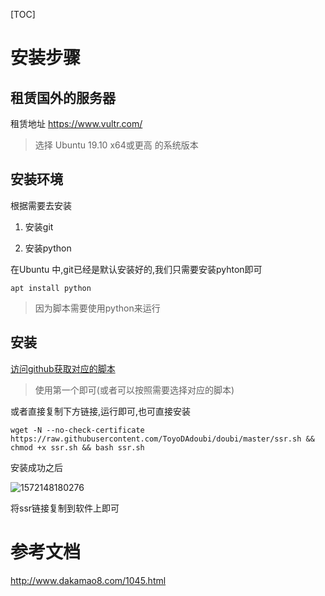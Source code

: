 [TOC]

# 安装步骤
## 租赁国外的服务器
租赁地址
https://www.vultr.com/

> 选择 Ubuntu 19.10 x64或更高 的系统版本

## 安装环境

根据需要去安装

1. 安装git

2. 安装python


在Ubuntu 中,git已经是默认安装好的,我们只需要安装pyhton即可

`apt install python`

> 因为脚本需要使用python来运行

## 安装

[访问github获取对应的脚本](https://github.com/cn2t/doubi-SSR)

> 使用第一个即可(或者可以按照需要选择对应的脚本)

或者直接复制下方链接,运行即可,也可直接安装

```shell
wget -N --no-check-certificate https://raw.githubusercontent.com/ToyoDAdoubi/doubi/master/ssr.sh && chmod +x ssr.sh && bash ssr.sh
```

安装成功之后

![1572148180276](D:\note\.img\1572148180276.png)

将ssr链接复制到软件上即可

# 参考文档

http://www.dakamao8.com/1045.html